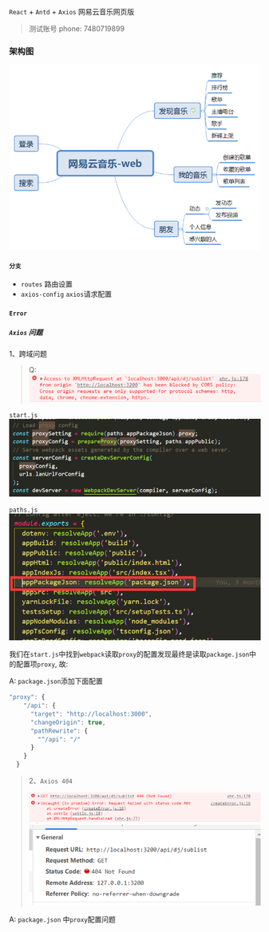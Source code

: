 <!--
 * @Author: Rainy
 * @Github: https://github.com/Rain120
 * @Date: 2019-01-06 15:26:29
 * @LastEditTime: 2019-03-25 22:03:18
 -->

`React` + `Antd` + `Axios` 网易云音乐网页版

> 测试账号
> phone: 7480719899

### **架构图**
![web-struct](./网易云音乐-web.png)

#### `分支`
  - `routes` 路由设置
  - `axios-config` `axios`请求配置

#### `Error`

##### `Axios` 问题
1、跨域问题
> Q: ![CORS](./errorRepo/axios/cors.png)

`start.js`
![start-load-proxy](./errorRepo/axios/start-load-proxy.png)

`paths.js`
![path-load-proxy](./errorRepo/axios/path-load-proxy.png)

我们在`start.js`中找到`webpack`读取`proxy`的配置发现最终是读取`package.json`中的配置项`proxy`, 故: 

A: `package.json`添加下面配置
```javascript
"proxy": {
    "/api": {
      "target": "http://localhost:3000",
      "changeOrigin": true,
      "pathRewrite": {
        "^/api": "/"
      }
    }
  }
```

> 2、`Axios 404`
> 
> ![axios-404](./errorRepo/axios/axios-404.png) ![network](./errorRepo/axios/network.png)

A: `package.json` 中`proxy`配置问题

